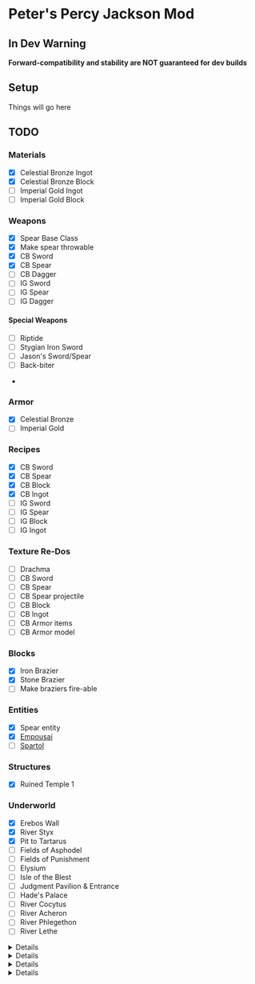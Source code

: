 # Peter's Percy Jackson Mod

## In Dev Warning

**Forward-compatibility and stability are NOT guaranteed for dev builds**

## Setup

Things will go here

## TODO

### Materials
- [x] Celestial Bronze Ingot
- [x] Celestial Bronze Block
- [ ] Imperial Gold Ingot
- [ ] Imperial Gold Block

### Weapons
- [x] Spear Base Class
- [x] Make spear throwable
- [x] CB Sword
- [x] CB Spear
- [ ] CB Dagger
- [ ] IG Sword
- [ ] IG Spear
- [ ] IG Dagger

#### Special Weapons
- [ ] Riptide
- [ ] Stygian Iron Sword
- [ ] Jason's Sword/Spear
- [ ] Back-biter
-
### Armor
- [x] Celestial Bronze
- [ ] Imperial Gold

### Recipes
- [x] CB Sword
- [x] CB Spear
- [x] CB Block
- [x] CB Ingot
- [ ] IG Sword
- [ ] IG Spear
- [ ] IG Block
- [ ] IG Ingot

### Texture Re-Dos
- [ ] Drachma
- [ ] CB Sword
- [ ] CB Spear
- [ ] CB Spear projectile
- [ ] CB Block
- [ ] CB Ingot
- [ ] CB Armor items
- [ ] CB Armor model

### Blocks
- [x] Iron Brazier
- [x] Stone Brazier
- [ ] Make braziers fire-able

### Entities
- [x] Spear entity
- [x] [Empousai](https://riordan.fandom.com/wiki/Empousa)
- [ ] [Spartol](https://riordan.fandom.com/wiki/Skeleton_Warrior)

### Structures
- [x] Ruined Temple 1

### Underworld
- [x] Erebos Wall
- [x] River Styx
- [x] Pit to Tartarus
- [ ] Fields of Asphodel
- [ ] Fields of Punishment
- [ ] Elysium
- [ ] Isle of the Blest
- [ ] Judgment Pavilion & Entrance
- [ ] Hade's Palace
- [ ] River Cocytus
- [ ] River Acheron
- [ ] River Phlegethon
- [ ] River Lethe

<details>
    <summery>Spoilers for Son of Neptune</summery>

### Special Weapons
- [ ] Franks' Spartol Spear

</details>

<details>
    <summery>Spoilers for House of Hades</summery>
    
### Tartarus
- [ ] Dimension
- [ ] Deadly air
- [ ] Outer step
- [ ] Underworld rivers
- [ ] Damasen's Swamp
- [ ] Maeonian drakon
- [ ] Hermes shrine
- [ ] Mansion of Night
- [ ] Heart

</details>

<details>
    <summery>Spoilers for The Tower of Nero</summery>
    
### Tartarus
- [ ] Edge of chaos

</details>

<details>
    <summery>Spoilers for The Sun and the Star</summery>
    
### Underworld
- [ ] Troglodyte caves

</details>